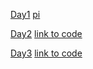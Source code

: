 [Day1](https://github.com/saturn-lab/BDMI-2020A/blob/master/Memos/Study-Memo/74-Day1.md)    [pi](https://github.com/HaoyuanHe0606/Big-Data-Homework/tree/master/pi)

[Day2](https://github.com/saturn-lab/BDMI-2020A/blob/master/Memos/Study-Memo/74-Day2.md)   [link to code](https://github.com/HaoyuanHe0606/Big-Data-Homework/blob/master/Day2.ipynb)

[Day3](https://github.com/saturn-lab/BDMI-2020A/blob/master/Memos/Study-Memo/74-Day3.md)    [link to code](https://github.com/HaoyuanHe0606/Big-Data-Homework/blob/master/Day3.ipynb)
